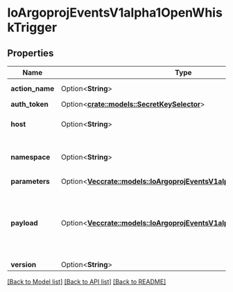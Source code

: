 # IoArgoprojEventsV1alpha1OpenWhiskTrigger

## Properties

Name | Type | Description | Notes
------------ | ------------- | ------------- | -------------
**action_name** | Option<**String**> | Name of the action/function. | [optional]
**auth_token** | Option<[**crate::models::SecretKeySelector**](SecretKeySelector.md)> |  | [optional]
**host** | Option<**String**> | Host URL of the OpenWhisk. | [optional]
**namespace** | Option<**String**> | Namespace for the action. Defaults to \"_\". +optional. | [optional]
**parameters** | Option<[**Vec<crate::models::IoArgoprojEventsV1alpha1TriggerParameter>**](io.argoproj.events.v1alpha1.TriggerParameter.md)> |  | [optional]
**payload** | Option<[**Vec<crate::models::IoArgoprojEventsV1alpha1TriggerParameter>**](io.argoproj.events.v1alpha1.TriggerParameter.md)> | Payload is the list of key-value extracted from an event payload to construct the request payload. | [optional]
**version** | Option<**String**> |  | [optional]

[[Back to Model list]](../README.md#documentation-for-models) [[Back to API list]](../README.md#documentation-for-api-endpoints) [[Back to README]](../README.md)


